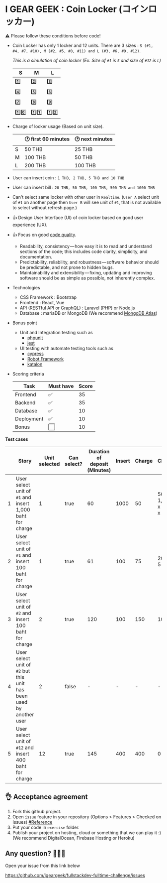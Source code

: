 I GEAR GEEK : Coin Locker (コインロッカー)
===

:warning: Please follow these conditions before code!
- Coin Locker has only 1 locker and 12 units. 
There are 3 sizes : `S (#1, #4, #7, #10), M (#2, #5, #8, #11) and L (#3, #6, #9, #12)`.

    *This is a simulation of coin locker (Ex. Size of `#1` is `S` and size of `#12` is `L`)*

    |S|M|L|
    |-|-|-|
    |:one:|:two:|:three:|
    |:four:|:five:|:six:|
    |:seven:|:eight:|:nine:|
    |:one::zero:|:one::one:|:one::two:|
    
- Charge of locker usage (Based on unit size).
    
    | |:clock1: first 60 minutes| :clock2: next minutes|
    |-|-|-|
    |S|50 THB|25 THB|
    |M|100 THB|50 THB|
    |L|200 THB|100 THB|

- User can insert coin : `1 THB, 2 THB, 5 THB and 10 THB`
- User can insert bill : `20 THB, 50 THB, 100 THB, 500 THB and 1000 THB`
- Can't select same locker with other user in `Realtime`. (`User A` select unit of `#1` on another page then `User B` will see unit of `#1`, that is not available to select without refresh page.)
- :+1: Design User Interface (UI) of coin locker based on good user experience (UX). 
- :+1: Focus on good [code quality](https://medium.com/@mkt_43322/why-is-code-quality-such-a-big-deal-for-developers-91bdace85d44).
  - Readability, consistency — how easy it is to read and understand sections of the code; this includes code clarity, simplicity, and documentation.
  - Predictability, reliability, and robustness — software behavior should be predictable, and not prone to hidden bugs.
  - Maintainability and extensibility — fixing, updating and improving software should be as simple as possible, not inherently complex.
- Technologies
    - CSS Framework : Bootstrap
  - Frontend : React, Vue
  - API (RESTful API or [GraphQL](https://graphql.org/)) : Laravel (PHP) or Node.js
  - Database : mariaDB or MongoDB (We recommend [MongoDB Atlas](https://www.mongodb.com/cloud/atlas))
- Bonus point
    - Unit and Integration testing such as
        - [phpunit](https://phpunit.de/)
        - [jest](https://jestjs.io/)
    - UI testing with automate testing tools such as
       - [cypress](https://www.cypress.io/)
       - [Robot Framework](https://robotframework.org/)
       - [katalon](https://www.katalon.com/)
    
- Scoring criteria

    |Task|Must have|Score|
    |-|-|-|
    |Frontend|:white_check_mark:|35|
    |Backend|:white_check_mark:|35|
    |Database|:white_check_mark:|10|
    |Deployment|:white_check_mark:|10|
    |Bonus|:white_large_square:|10|


**Test cases**  

|   | Story | Unit selected | Can select? | Duration of deposit (Minutes) | Insert | Charge | Change | Got item back? |
|---|-------|------------------|------------|------------|-----------|----------|------------|------------|
| 1 |User select unit of `#1` and insert 1,000 baht for charge |1|true|60|1000|50|500 x 1, 100 x 4, 50 x 1|true
| 2 |User select unit of `#1` and insert 100 baht for charge |1|true|61|100|75|20 x 1, 5 x 1|true
| 3 |User select unit of `#2` and insert 100 baht for charge |2|true|120|100|150|100 x 1|false
| 4 |User select unit of `#2` but this unit has been used by another user |2|false|-|-|-|-|-
| 5 |User select unit of `#12` and insert 400 baht for charge|12|true|145|400|400|0|true

:ok_hand: Acceptance agreement
---

1. Fork this github project.
2. Open `issue` feature in your repository (Options > Features > Checked on Issues) [#Reference](https://softwareengineering.stackexchange.com/questions/179468/forking-a-repo-on-github-but-allowing-new-issues-on-the-fork)
3. Put your code in `exercise` folder.
4. Publish your project on hosting, cloud or something that we can play it :) (We recommend  DigitalOcean, Firebase Hosting or Heroku)

Any question? :see_no_evil::hear_no_evil::speak_no_evil:
---
Open your issue from this link below

https://github.com/igeargeek/fullstackdev-fulltime-challenge/issues
